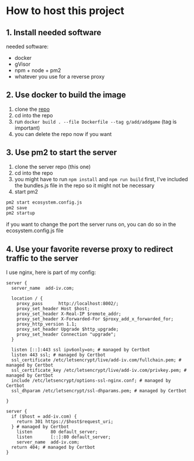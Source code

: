 # How to host this project

## 1. Install needed software

needed software:

- docker
- gVisor
- npm + node + pm2
- whatever you use for a reverse proxy

## 2. Use docker to build the image

1. clone the [repo](https://github.com/hegl-lab/addgame)
2. cd into the repo
3. run `docker build . --file Dockerfile --tag g/add/addgame` (tag is important)
4. you can delete the repo now if you want

## 3. Use pm2 to start the server

1. clone the server repo (this one)
2. cd into the repo
3. you might have to run `npm install` and `npm run build` first, I've included the bundles.js file in the repo so it might not be necessary
4. start pm2

```bash
pm2 start ecosystem.config.js
pm2 save
pm2 startup
```

if you want to change the port the server runs on, you can do so in the ecosystem.config.js file

## 4. Use your favorite reverse proxy to redirect traffic to the server

I use nginx, here is part of my config:

```nginx
server {
  server_name  add-iv.com;

  location / {
    proxy_pass      http://localhost:8002/;
    proxy_set_header Host $host;
    proxy_set_header X-Real-IP $remote_addr;
    proxy_set_header X-Forwarded-For $proxy_add_x_forwarded_for;
    proxy_http_version 1.1;
    proxy_set_header Upgrade $http_upgrade;
    proxy_set_header Connection "upgrade";
  }

  listen [::]:443 ssl ipv6only=on; # managed by Certbot
  listen 443 ssl; # managed by Certbot
  ssl_certificate /etc/letsencrypt/live/add-iv.com/fullchain.pem; # managed by Certbot
  ssl_certificate_key /etc/letsencrypt/live/add-iv.com/privkey.pem; # managed by Certbot
  include /etc/letsencrypt/options-ssl-nginx.conf; # managed by Certbot
  ssl_dhparam /etc/letsencrypt/ssl-dhparams.pem; # managed by Certbot

}

server {
  if ($host = add-iv.com) {
    return 301 https://$host$request_uri;
  } # managed by Certbot
    listen       80 default_server;
    listen       [::]:80 default_server;
    server_name  add-iv.com;
  return 404; # managed by Certbot
}
```
